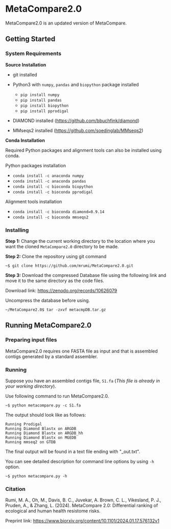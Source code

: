 # MetaCompare2.0

MetaCompare2.0 is an updated version of MetaCompare. 

## Getting Started
### System Requirements 
**Source Installation**

* git installed
* Python3 with `numpy`, `pandas` and `biopython` package installed
  * `pip install numpy`
  * `pip install pandas`
  * `pip install biopython`
  * `pip install pprodigal`

* DIAMOND installed (https://github.com/bbuchfink/diamond)
* MMseqs2 installed (https://github.com/soedinglab/MMseqs2)

**Conda Installation**

Required Python packages and alignment tools can also be installed using conda.

Python packages installation 

  * `conda install -c anaconda numpy`
  * `conda install -c anaconda pandas`
  * `conda install -c bioconda biopython`
  * `conda install -c bioconda pprodigal`
    
 Alignment tools installation 

* `conda install -c bioconda diamond=0.9.14`
* `conda install -c bioconda mmseqs2`

### Installing

**Step 1:** Change the current working directory to the location where you want the cloned `MetaCompare2.0` directory to be made.

**Step 2:** Clone the repository using git command
```
~$ git clone https://github.com/mrumi/MetaCompare2.0.git
```

**Step 3:** Download the compressed Database file using the following link and move it to the same directory as the code files.

Download link: https://zenodo.org/records/10626079

Uncompress the database before using. 

```
~/MetaCompare2.0$ tar -zxvf metacmpDB.tar.gz
```

## Running MetaCompare2.0

### Preparing input files

MetaCompare2.0 requires one FASTA file as input and that is assembled contigs generated by a standard assembler. 

### Running

Suppose you have an assembled contigs file, `S1.fa` (*This file is already in your working directory*).

Use following command to run MetaCompare2.0.
```
~$ python metacompare.py -c S1.fa
```
The output should look like as follows:
```
Running Prodigal
Running Diamond Blastx on ARGDB
Running Diamond Blastx on ARGDB_hh
Running Diamond Blastx on MGEDB
Running mmseq2 on GTDB
```
The final output will be found in a text file ending with "_out.txt". 

You can see detailed description for command line options by using `-h` option.
```
~$ python metacompare.py -h
```

### Citation
Rumi, M. A., Oh, M., Davis, B. C., Juvekar, A. Brown, C. L., Vikesland, P. J., Pruden, A., & Zhang, L. (2024). MetaCompare 2.0: Differential ranking of ecological and human health resistome risks.

Preprint link: https://www.biorxiv.org/content/10.1101/2024.01.17.576132v1

